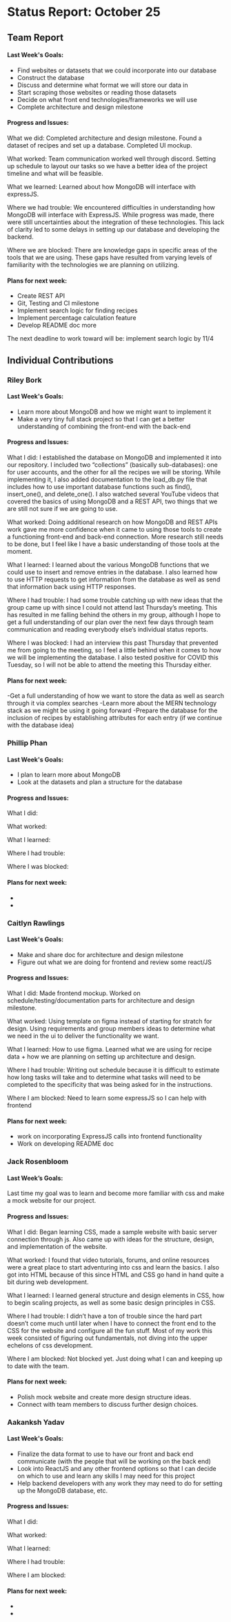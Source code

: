 # Status Report: October 25
## Team Report
#### Last Week's Goals:
- Find websites or datasets that we could incorporate into our database
- Construct the database
- Discuss and determine what format we will store our data in
- Start scraping those websites or reading those datasets
- Decide on what front end technologies/frameworks we will use
- Complete architecture and design milestone

#### Progress and Issues:
What we did: Completed architecture and design milestone. Found a dataset of recipes and set up a database. Completed UI mockup.

What worked: Team communication worked well through discord. Setting up schedule to layout our tasks so we have a better idea of the project timeline and what will be feasible.

What we learned: Learned about how MongoDB will interface with expressJS. 

Where we had trouble: We encountered difficulties in understanding how MongoDB will interface with ExpressJS. While progress was made, there were still uncertainties about the integration of these technologies. This lack of clarity led to some delays in setting up our database and developing the backend.

Where we are blocked: There are knowledge gaps in specific areas of the tools that we are using. These gaps have resulted from varying levels of familiarity with the technologies we are planning on utilizing.

#### Plans for next week:
- Create REST API
- Git, Testing and CI milestone
- Implement search logic for finding recipes
- Implement percentage calculation feature
- Develop README doc more

The next deadline to work toward will be: implement search logic by 11/4

## Individual Contributions
### Riley Bork
#### Last Week's Goals:
- Learn more about MongoDB and how we might want to implement it
- Make a very tiny full stack project so that I can get a better understanding of combining the front-end with the back-end

#### Progress and Issues:
What I did: I established the database on MongoDB and implemented it into our repository. I included two “collections” (basically sub-databases): one for user accounts, and the other for all the recipes we will be storing. While implementing it, I also added documentation to the load_db.py file that includes how to use important database functions such as find(), insert_one(), and delete_one(). I also watched several YouTube videos that covered the basics of using MongoDB and a REST API, two things that we are still not sure if we are going to use.

What worked: Doing additional research on how MongoDB and REST APIs work gave me more confidence when it came to using those tools to create a functioning front-end and back-end connection. More research still needs to be done, but I feel like I have a basic understanding of those tools at the moment.

What I learned: I learned about the various MongoDB functions that we could use to insert and remove entries in the database. I also learned how to use HTTP requests to get information from the database as well as send that information back using HTTP responses.

Where I had trouble: I had some trouble catching up with new ideas that the group came up with since I could not attend last Thursday’s meeting. This has resulted in me falling behind the others in my group, although I hope to get a full understanding of our plan over the next few days through team communication and reading everybody else’s individual status reports.

Where I was blocked: I had an interview this past Thursday that prevented me from going to the meeting, so I feel a little behind when it comes to how we will be implementing the database. I also tested positive for COVID this Tuesday, so I will not be able to attend the meeting this Thursday either.

#### Plans for next week: 
-Get a full understanding of how we want to store the data as well as search through it via complex searches
-Learn more about the MERN technology stack as we might be using it going forward
-Prepare the database for the inclusion of recipes by establishing attributes for each entry (if we continue with the database idea)

### Phillip Phan
#### Last Week's Goals:
- I plan to learn more about MongoDB
- Look at the datasets and plan a structure for the database

#### Progress and Issues:
What I did: 

What worked:

What I learned: 

Where I had trouble: 

Where I was blocked: 

#### Plans for next week:
-
-

### Caitlyn Rawlings
#### Last Week's Goals:
- Make and share doc for architecture and design milestone
- Figure out what we are doing for frontend and review some react/JS

#### Progress and Issues:
What I did: Made frontend mockup. Worked on schedule/testing/documentation parts for architecture and design milestone.

What worked: Using template on figma instead of starting for stratch for design. Using requirements and group members ideas to determine what we need in the ui to deliver the functionality we want.

What I learned: How to use figma. Learned what we are using for recipe data + how we are planning on setting up architecture and design. 

Where I had trouble: Writing out schedule because it is difficult to estimate how long tasks will take and to determine what tasks will need to be completed to the specificity that was being asked for in the instructions.

Where I am blocked: Need to learn some expressJS so I can help with frontend

#### Plans for next week:
- work on incorporating ExpressJS calls into frontend functionality
- Work on developing README doc

### Jack Rosenbloom
#### Last Week’s Goals:
Last time my goal was to learn and become more familiar with css and make a mock website for our project.

#### Progress and Issues:
What I did: Began learning CSS, made a sample website with basic server connection through js. Also came up with ideas for the structure, design, and implementation of the website.

What worked: I found that video tutorials, forums, and online resources were a great place to start adventuring into css and learn the basics. I also got into HTML because of this since HTML and CSS go hand in hand quite a bit during web development.

What I learned: I learned general structure and design elements in CSS, how to begin scaling projects, as well as some basic design principles in CSS.

Where I had trouble: I didn’t have a ton of trouble since the hard part doesn’t come much until later when I have to connect the front end to the CSS for the website and configure all the fun stuff. Most of my work this week consisted of figuring out fundamentals, not diving into the upper echelons of css development.

Where I am blocked: Not blocked yet. Just doing what I can and keeping up to date with the team.

#### Plans for next week:
- Polish mock website and create more design structure ideas.
- Connect with team members to discuss further design choices.

### Aakanksh Yadav
#### Last Week's Goals:
- Finalize the data format to use to have our front and back end communicate (with the people that will be working on the back end)
- Look into ReactJS and any other frontend options so that I can decide on which to use and learn any skills I may need for this project
- Help backend developers with any work they may need to do for setting up the MongoDB database, etc.

#### Progress and Issues:
What I did: 

What worked: 

What I learned: 

Where I had trouble: 

Where I am blocked: 

#### Plans for next week:
-
-
